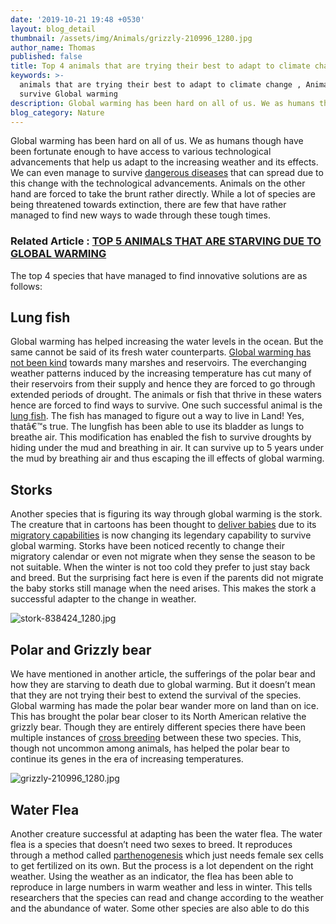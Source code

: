 ```yaml
---
date: '2019-10-21 19:48 +0530'
layout: blog_detail
thumbnail: /assets/img/Animals/grizzly-210996_1280.jpg
author_name: Thomas
published: false
title: Top 4 animals that are trying their best to adapt to climate change
keywords: >-
  animals that are trying their best to adapt to climate change , Animals which
  survive Global warming
description: Global warming has been hard on all of us. We as humans though have been..
blog_category: Nature
---
```

Global warming has been hard on all of us. We as humans though have been fortunate enough to have access to various technological advancements that help us adapt to the increasing weather and its effects. We can even manage to survive [dangerous diseases](https://www.toknowisgood.com/2019/08/10/top-4-diseases-that-are-on-the-rise-due-to-global-warming.html) that can spread due to this change with the technological advancements. Animals on the other hand are forced to take the brunt rather directly. While a lot of species are being threatened towards extinction, there are few that have rather managed to find new ways to wade through these tough times. 

### Related Article : [TOP 5 ANIMALS THAT ARE STARVING DUE TO GLOBAL WARMING](https://www.toknowisgood.com/2019/10/21/top-5-animals-that-are-starving-due-to-global-warming.html)

The top 4 species that have managed to find innovative solutions are as follows:

## Lung fish

Global warming has helped increasing the water levels in the ocean. But the same cannot be said of its fresh water counterparts. [Global warming has not been kind](https://www.toknowisgood.com/2019/06/28/top-5-cities-to-run-out-of-fresh-drinking-water.html) towards many marshes and reservoirs. The everchanging weather patterns induced by the increasing temperature has cut many of their reservoirs from their supply and hence they are forced to go through extended periods of drought. The animals or fish that thrive in these waters hence are forced to find ways to survive. One such successful animal is the [lung fish](https://en.wikipedia.org/wiki/Lungfish). The fish has managed to figure out a way to live in Land! Yes, thatâ€™s true. The lungfish has been able to use its bladder as lungs to breathe air. This modification has enabled the fish to survive droughts by hiding under the mud and breathing in air. It can survive up to 5 years under the mud by breathing air and thus escaping the ill effects of global warming.

## Storks
Another species that is figuring its way through global warming is the stork. The creature that in cartoons has been thought to [deliver babies](https://www.livescience.com/62807-why-storks-baby-myth.html) due to its [migratory capabilities](https://www.toknowisgood.com/2018/10/27/animal-migrations.html) is now changing its legendary capability to survive global warming. Storks have been noticed recently to change their migratory calendar or even not migrate when they sense the season to be not suitable. When the winter is not too cold they prefer to just stay back and breed. But the surprising fact here is even if the parents did not migrate the baby storks still manage when the need arises. This makes the stork a successful adapter to the change in weather.

![stork-838424_1280.jpg]({{site.baseurl}}/assets/img/Animals/stork-838424_1280.jpg)


## Polar and Grizzly bear
We have mentioned in another article, the sufferings of the polar bear and how they are starving to death due to global warming. But it doesn’t mean that they are not trying their best to extend the survival of the species. Global warming has made the polar bear wander more on land than on ice. This has brought the polar bear closer to its North American relative the grizzly bear. Though they are entirely different species there have been multiple instances of [cross breeding](https://en.wikipedia.org/wiki/Grizzly%E2%80%93polar_bear_hybrid) between these two species.  This, though not uncommon among animals, has helped the polar bear to continue its genes in the era of increasing temperatures.

![grizzly-210996_1280.jpg]({{site.baseurl}}/assets/img/Animals/grizzly-210996_1280.jpg)


## Water Flea
Another creature successful at adapting has been the water flea. The water flea is a species that doesn’t need two sexes to breed. It reproduces through a method called [parthenogenesis](https://en.wikipedia.org/wiki/Parthenogenesis) which just needs female sex cells to get fertilized on its own. But the process is a lot dependent on the right weather. Using the weather as an indicator, the flea has been able to reproduce in large numbers in warm weather and less in winter. This tells researchers that the species can read and change according to the weather and the abundance of water. Some other species are also able to do this
